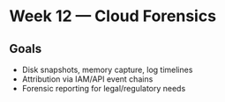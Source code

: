 # Week 12 — Cloud Forensics

## Goals
- Disk snapshots, memory capture, log timelines
- Attribution via IAM/API event chains
- Forensic reporting for legal/regulatory needs